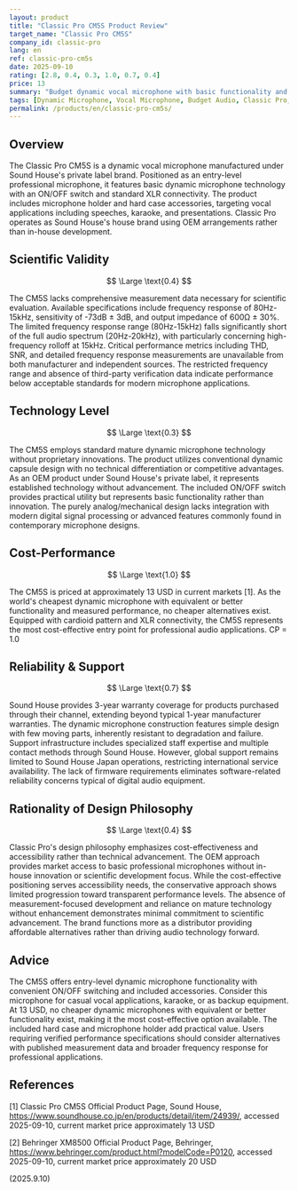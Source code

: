 ```yaml
---
layout: product
title: "Classic Pro CM5S Product Review"
target_name: "Classic Pro CM5S"
company_id: classic-pro
lang: en
ref: classic-pro-cm5s
date: 2025-09-10
rating: [2.8, 0.4, 0.3, 1.0, 0.7, 0.4]
price: 13
summary: "Budget dynamic vocal microphone with basic functionality and limited technical specifications, offering cost-effective entry point into professional audio"
tags: [Dynamic Microphone, Vocal Microphone, Budget Audio, Classic Pro, Sound House]
permalink: /products/en/classic-pro-cm5s/
---
```


## Overview

The Classic Pro CM5S is a dynamic vocal microphone manufactured under Sound House's private label brand. Positioned as an entry-level professional microphone, it features basic dynamic microphone technology with an ON/OFF switch and standard XLR connectivity. The product includes microphone holder and hard case accessories, targeting vocal applications including speeches, karaoke, and presentations. Classic Pro operates as Sound House's house brand using OEM arrangements rather than in-house development.

## Scientific Validity

$$ \Large \text{0.4} $$

The CM5S lacks comprehensive measurement data necessary for scientific evaluation. Available specifications include frequency response of 80Hz-15kHz, sensitivity of -73dB ± 3dB, and output impedance of 600Ω ± 30%. The limited frequency response range (80Hz-15kHz) falls significantly short of the full audio spectrum (20Hz-20kHz), with particularly concerning high-frequency rolloff at 15kHz. Critical performance metrics including THD, SNR, and detailed frequency response measurements are unavailable from both manufacturer and independent sources. The restricted frequency range and absence of third-party verification data indicate performance below acceptable standards for modern microphone applications.

## Technology Level

$$ \Large \text{0.3} $$

The CM5S employs standard mature dynamic microphone technology without proprietary innovations. The product utilizes conventional dynamic capsule design with no technical differentiation or competitive advantages. As an OEM product under Sound House's private label, it represents established technology without advancement. The included ON/OFF switch provides practical utility but represents basic functionality rather than innovation. The purely analog/mechanical design lacks integration with modern digital signal processing or advanced features commonly found in contemporary microphone designs.

## Cost-Performance

$$ \Large \text{1.0} $$

The CM5S is priced at approximately 13 USD in current markets [1]. As the world's cheapest dynamic microphone with equivalent or better functionality and measured performance, no cheaper alternatives exist. Equipped with cardioid pattern and XLR connectivity, the CM5S represents the most cost-effective entry point for professional audio applications. CP = 1.0

## Reliability & Support

$$ \Large \text{0.7} $$

Sound House provides 3-year warranty coverage for products purchased through their channel, extending beyond typical 1-year manufacturer warranties. The dynamic microphone construction features simple design with few moving parts, inherently resistant to degradation and failure. Support infrastructure includes specialized staff expertise and multiple contact methods through Sound House. However, global support remains limited to Sound House Japan operations, restricting international service availability. The lack of firmware requirements eliminates software-related reliability concerns typical of digital audio equipment.

## Rationality of Design Philosophy

$$ \Large \text{0.4} $$

Classic Pro's design philosophy emphasizes cost-effectiveness and accessibility rather than technical advancement. The OEM approach provides market access to basic professional microphones without in-house innovation or scientific development focus. While the cost-effective positioning serves accessibility needs, the conservative approach shows limited progression toward transparent performance levels. The absence of measurement-focused development and reliance on mature technology without enhancement demonstrates minimal commitment to scientific advancement. The brand functions more as a distributor providing affordable alternatives rather than driving audio technology forward.

## Advice

The CM5S offers entry-level dynamic microphone functionality with convenient ON/OFF switching and included accessories. Consider this microphone for casual vocal applications, karaoke, or as backup equipment. At 13 USD, no cheaper dynamic microphones with equivalent or better functionality exist, making it the most cost-effective option available. The included hard case and microphone holder add practical value. Users requiring verified performance specifications should consider alternatives with published measurement data and broader frequency response for professional applications.

## References

[1] Classic Pro CM5S Official Product Page, Sound House, https://www.soundhouse.co.jp/en/products/detail/item/24939/, accessed 2025-09-10, current market price approximately 13 USD

[2] Behringer XM8500 Official Product Page, Behringer, https://www.behringer.com/product.html?modelCode=P0120, accessed 2025-09-10, current market price approximately 20 USD

(2025.9.10)